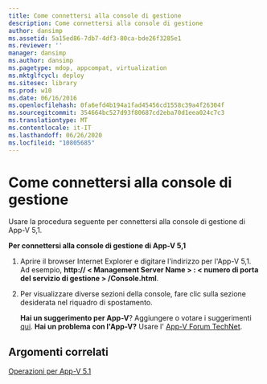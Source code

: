 ```yaml
---
title: Come connettersi alla console di gestione
description: Come connettersi alla console di gestione
author: dansimp
ms.assetid: 5a15ed86-7db7-4df3-80ca-bde26f3285e1
ms.reviewer: ''
manager: dansimp
ms.author: dansimp
ms.pagetype: mdop, appcompat, virtualization
ms.mktglfcycl: deploy
ms.sitesec: library
ms.prod: w10
ms.date: 06/16/2016
ms.openlocfilehash: 0fa6efd4b194a1fad45456cd1558c39a4f26304f
ms.sourcegitcommit: 354664bc527d93f80687cd2eba70d1eea024c7c3
ms.translationtype: MT
ms.contentlocale: it-IT
ms.lasthandoff: 06/26/2020
ms.locfileid: "10805685"
---
```

# Come connettersi alla console di gestione


Usare la procedura seguente per connettersi alla console di gestione di App-V 5,1.

**Per connettersi alla console di gestione di App-V 5,1**

1.  Aprire il browser Internet Explorer e digitare l'indirizzo per l'App-V 5,1. Ad esempio, **http:// &lt; Management Server Name &gt; : &lt; numero di porta del servizio di gestione &gt; /Console.html**.

2.  Per visualizzare diverse sezioni della console, fare clic sulla sezione desiderata nel riquadro di spostamento.

    **Hai un suggerimento per App-V**? Aggiungere o votare i suggerimenti [qui](http://appv.uservoice.com/forums/280448-microsoft-application-virtualization). **Hai un problema con l'App-V?** Usare l' [App-V Forum TechNet](https://social.technet.microsoft.com/Forums/home?forum=mdopappv).

## Argomenti correlati


[Operazioni per App-V 5.1](operations-for-app-v-51.md)

 

 





